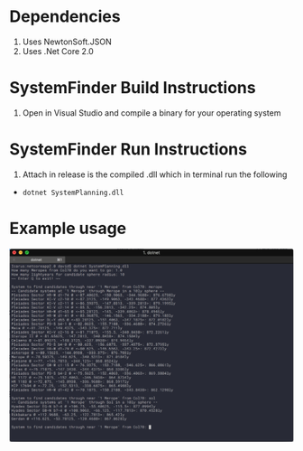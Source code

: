 # Dependencies
1. Uses NewtonSoft.JSON
1. Uses .Net Core 2.0

# SystemFinder Build Instructions
1. Open in Visual Studio and compile a binary for your operating system

# SystemFinder Run Instructions
1. Attach in release is the compiled .dll which in terminal run the following
* `dotnet SystemPlanning.dll`

# Example usage
![Screenshot of the program](https://raw.githubusercontent.com/dswenson2011/SystemFinder/master/screenshot.png)
